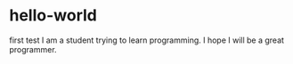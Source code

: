 # hello-world
first test
I am a student trying to learn programming.
I hope I will be a great programmer.
